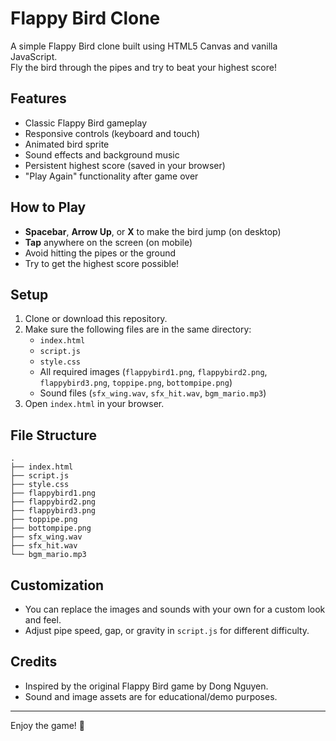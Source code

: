 # Flappy Bird Clone

A simple Flappy Bird clone built using HTML5 Canvas and vanilla JavaScript.  
Fly the bird through the pipes and try to beat your highest score!

## Features

- Classic Flappy Bird gameplay
- Responsive controls (keyboard and touch)
- Animated bird sprite
- Sound effects and background music
- Persistent highest score (saved in your browser)
- "Play Again" functionality after game over

## How to Play

- **Spacebar**, **Arrow Up**, or **X** to make the bird jump (on desktop)
- **Tap** anywhere on the screen (on mobile)
- Avoid hitting the pipes or the ground
- Try to get the highest score possible!

## Setup

1. Clone or download this repository.
2. Make sure the following files are in the same directory:
    - `index.html`
    - `script.js`
    - `style.css`
    - All required images (`flappybird1.png`, `flappybird2.png`, `flappybird3.png`, `toppipe.png`, `bottompipe.png`)
    - Sound files (`sfx_wing.wav`, `sfx_hit.wav`, `bgm_mario.mp3`)
3. Open `index.html` in your browser.

## File Structure

```
.
├── index.html
├── script.js
├── style.css
├── flappybird1.png
├── flappybird2.png
├── flappybird3.png
├── toppipe.png
├── bottompipe.png
├── sfx_wing.wav
├── sfx_hit.wav
└── bgm_mario.mp3
```

## Customization

- You can replace the images and sounds with your own for a custom look and feel.
- Adjust pipe speed, gap, or gravity in `script.js` for different difficulty.

## Credits

- Inspired by the original Flappy Bird game by Dong Nguyen.
- Sound and image assets are for educational/demo purposes.

---

Enjoy the game! 🚀
